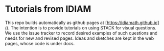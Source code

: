 # Tutorials from IDIAM

This repo builds automatically as github pages at [https://idiamath.github.io]().
The intention is to provide tutorials on using STACK for visual questions.
We use the issue tracker to record desired examples of such questions and
needs for new and revised pages.  Ideas and sketches are kept in the web
pages, whose code is under docs.
